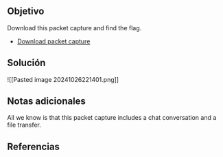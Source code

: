
## Objetivo
Download this packet capture and find the flag.

- [Download packet capture](https://artifacts.picoctf.net/c/134/capture.flag.pcap)


## Solución

![[Pasted image 20241026221401.png]]
## Notas adicionales
All we know is that this packet capture includes a chat conversation and a file transfer.
## Referencias



